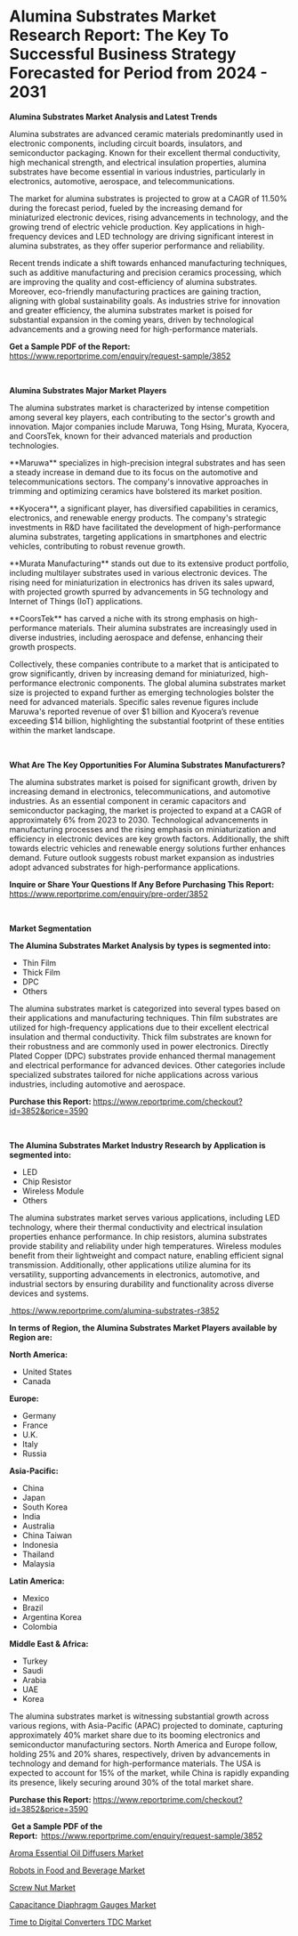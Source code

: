 <p><h1>Alumina Substrates Market Research Report: The Key To Successful Business Strategy Forecasted for Period from 2024 - 2031</h1></p><p><strong>Alumina Substrates Market Analysis and Latest Trends</strong></p>
<p><p>Alumina substrates are advanced ceramic materials predominantly used in electronic components, including circuit boards, insulators, and semiconductor packaging. Known for their excellent thermal conductivity, high mechanical strength, and electrical insulation properties, alumina substrates have become essential in various industries, particularly in electronics, automotive, aerospace, and telecommunications.</p><p>The market for alumina substrates is projected to grow at a CAGR of 11.50% during the forecast period, fueled by the increasing demand for miniaturized electronic devices, rising advancements in technology, and the growing trend of electric vehicle production. Key applications in high-frequency devices and LED technology are driving significant interest in alumina substrates, as they offer superior performance and reliability.</p><p>Recent trends indicate a shift towards enhanced manufacturing techniques, such as additive manufacturing and precision ceramics processing, which are improving the quality and cost-efficiency of alumina substrates. Moreover, eco-friendly manufacturing practices are gaining traction, aligning with global sustainability goals. As industries strive for innovation and greater efficiency, the alumina substrates market is poised for substantial expansion in the coming years, driven by technological advancements and a growing need for high-performance materials.</p></p>
<p><strong>Get a Sample PDF of the Report:&nbsp;</strong> <a href="https://www.reportprime.com/enquiry/request-sample/3852?utm_campaign=63&utm_medium=2&utm_source=Github&utm_content=ia&utm_term=02102024&utm_id=alumina-substrates">https://www.reportprime.com/enquiry/request-sample/3852</a></p>
<p>&nbsp;</p>
<p><strong>Alumina Substrates Major Market Players</strong></p>
<p><p>The alumina substrates market is characterized by intense competition among several key players, each contributing to the sector's growth and innovation. Major companies include Maruwa, Tong Hsing, Murata, Kyocera, and CoorsTek, known for their advanced materials and production technologies.</p><p>**Maruwa** specializes in high-precision integral substrates and has seen a steady increase in demand due to its focus on the automotive and telecommunications sectors. The company's innovative approaches in trimming and optimizing ceramics have bolstered its market position.</p><p>**Kyocera**, a significant player, has diversified capabilities in ceramics, electronics, and renewable energy products. The company's strategic investments in R&D have facilitated the development of high-performance alumina substrates, targeting applications in smartphones and electric vehicles, contributing to robust revenue growth.</p><p>**Murata Manufacturing** stands out due to its extensive product portfolio, including multilayer substrates used in various electronic devices. The rising need for miniaturization in electronics has driven its sales upward, with projected growth spurred by advancements in 5G technology and Internet of Things (IoT) applications.</p><p>**CoorsTek** has carved a niche with its strong emphasis on high-performance materials. Their alumina substrates are increasingly used in diverse industries, including aerospace and defense, enhancing their growth prospects.</p><p>Collectively, these companies contribute to a market that is anticipated to grow significantly, driven by increasing demand for miniaturized, high-performance electronic components. The global alumina substrates market size is projected to expand further as emerging technologies bolster the need for advanced materials. Specific sales revenue figures include Maruwa's reported revenue of over $1 billion and Kyocera’s revenue exceeding $14 billion, highlighting the substantial footprint of these entities within the market landscape.</p></p>
<p>&nbsp;</p>
<p><strong>What Are The Key Opportunities For Alumina Substrates Manufacturers?</strong></p>
<p><p>The alumina substrates market is poised for significant growth, driven by increasing demand in electronics, telecommunications, and automotive industries. As an essential component in ceramic capacitors and semiconductor packaging, the market is projected to expand at a CAGR of approximately 6% from 2023 to 2030. Technological advancements in manufacturing processes and the rising emphasis on miniaturization and efficiency in electronic devices are key growth factors. Additionally, the shift towards electric vehicles and renewable energy solutions further enhances demand. Future outlook suggests robust market expansion as industries adopt advanced substrates for high-performance applications.</p></p>
<p><strong>Inquire or Share Your Questions If Any Before Purchasing This Report:</strong> <a href="https://www.reportprime.com/enquiry/pre-order/3852?utm_campaign=63&utm_medium=2&utm_source=Github&utm_content=ia&utm_term=02102024&utm_id=alumina-substrates">https://www.reportprime.com/enquiry/pre-order/3852</a></p>
<p>&nbsp;</p>
<p><strong>Market Segmentation</strong></p>
<p><strong>The Alumina Substrates Market Analysis by types is segmented into:</strong></p>
<p><ul><li>Thin Film</li><li>Thick Film</li><li>DPC</li><li>Others</li></ul></p>
<p><p>The alumina substrates market is categorized into several types based on their applications and manufacturing techniques. Thin film substrates are utilized for high-frequency applications due to their excellent electrical insulation and thermal conductivity. Thick film substrates are known for their robustness and are commonly used in power electronics. Directly Plated Copper (DPC) substrates provide enhanced thermal management and electrical performance for advanced devices. Other categories include specialized substrates tailored for niche applications across various industries, including automotive and aerospace.</p></p>
<p><strong>Purchase this Report:&nbsp;</strong><a href="https://www.reportprime.com/checkout?id=3852&price=3590&utm_campaign=63&utm_medium=2&utm_source=Github&utm_content=ia&utm_term=02102024&utm_id=alumina-substrates">https://www.reportprime.com/checkout?id=3852&price=3590</a></p>
<p>&nbsp;</p>
<p><strong>The Alumina Substrates Market Industry Research by Application is segmented into:</strong></p>
<p><ul><li>LED</li><li>Chip Resistor</li><li>Wireless Module</li><li>Others</li></ul></p>
<p><p>The alumina substrates market serves various applications, including LED technology, where their thermal conductivity and electrical insulation properties enhance performance. In chip resistors, alumina substrates provide stability and reliability under high temperatures. Wireless modules benefit from their lightweight and compact nature, enabling efficient signal transmission. Additionally, other applications utilize alumina for its versatility, supporting advancements in electronics, automotive, and industrial sectors by ensuring durability and functionality across diverse devices and systems.</p></p>
<p><a href="https://www.reportprime.com/alumina-substrates-r3852?utm_campaign=63&utm_medium=2&utm_source=Github&utm_content=ia&utm_term=02102024&utm_id=alumina-substrates">&nbsp;https://www.reportprime.com/alumina-substrates-r3852</a></p>
<p><strong>In terms of Region, the Alumina Substrates Market Players available by Region are:</strong></p>
<p>
    <p> <strong> North America: </strong>
        <ul>
            <li>United States</li>
            <li>Canada</li>
        </ul>
        </p> 
    <p> <strong> Europe: </strong>
        <ul>
            <li>Germany</li>
            <li>France</li>
            <li>U.K.</li>
            <li>Italy</li>
            <li>Russia</li>
        </ul>
        </p> 
    <p> <strong> Asia-Pacific: </strong>
        <ul>
            <li>China</li>
            <li>Japan</li>
            <li>South Korea</li>
            <li>India</li>
            <li>Australia</li>
            <li>China Taiwan</li>
            <li>Indonesia</li>
            <li>Thailand</li>
            <li>Malaysia</li>
        </ul>
        </p> 
    <p> <strong> Latin America: </strong>
        <ul>
            <li>Mexico</li>
            <li>Brazil</li>
            <li>Argentina Korea</li>
            <li>Colombia</li>
        </ul>
        </p> 
    <p> <strong> Middle East & Africa: </strong>
        <ul>
            <li>Turkey</li>
            <li>Saudi</li>
            <li>Arabia</li>
            <li>UAE</li>
            <li>Korea</li>
        </ul>
    </p>
    </p>
<p><p>The alumina substrates market is witnessing substantial growth across various regions, with Asia-Pacific (APAC) projected to dominate, capturing approximately 40% market share due to its booming electronics and semiconductor manufacturing sectors. North America and Europe follow, holding 25% and 20% shares, respectively, driven by advancements in technology and demand for high-performance materials. The USA is expected to account for 15% of the market, while China is rapidly expanding its presence, likely securing around 30% of the total market share.</p></p>
<p><strong>Purchase this Report: </strong><a href="https://www.reportprime.com/checkout?id=3852&price=3590&utm_campaign=63&utm_medium=2&utm_source=Github&utm_content=ia&utm_term=02102024&utm_id=alumina-substrates">https://www.reportprime.com/checkout?id=3852&price=3590</a></p>
<p>&nbsp;<strong>Get a Sample PDF of the Report:&nbsp;&nbsp;</strong><a href="https://www.reportprime.com/enquiry/request-sample/3852?utm_campaign=63&utm_medium=2&utm_source=Github&utm_content=ia&utm_term=02102024&utm_id=alumina-substrates">https://www.reportprime.com/enquiry/request-sample/3852</a></p>
<p><strong></strong></p>
<p><p><a href="https://issuu.com/reportprime-2/docs/aroma-essential-oil-diffusers-marke_69a7208b19615d?utm_campaign=63&utm_medium=2&utm_source=Github&utm_content=ia&utm_term=02102024&utm_id=alumina-substrates">Aroma Essential Oil Diffusers Market</a></p><p><a href="https://issuu.com/reportprime-2/docs/robots-in-food-and-beverage-market-_ab969397516fc7?utm_campaign=63&utm_medium=2&utm_source=Github&utm_content=ia&utm_term=02102024&utm_id=alumina-substrates">Robots in Food and Beverage Market</a></p><p><a href="https://www.linkedin.com/pulse/insights-screw-nut-market-share-competitive-landscape-period-from-vm3ke?trackingId=hl9vZMaESha5%2FwtOG1wfhA%3D%3D&utm_campaign=63&utm_medium=2&utm_source=Github&utm_content=ia&utm_term=02102024&utm_id=alumina-substrates">Screw Nut Market</a></p><p><a href="https://www.linkedin.com/pulse/insights-capacitance-diaphragm-gauges-market-size-which-expanding-ds3tf?trackingId=TnLU5GpeSQSjVi0dU%2BFaWA%3D%3D&utm_campaign=63&utm_medium=2&utm_source=Github&utm_content=ia&utm_term=02102024&utm_id=alumina-substrates">Capacitance Diaphragm Gauges Market</a></p><p><a href="https://github.com/NancyAlvarado586/Market-Research-Report-List-1/blob/main/time-to-digital-converters-tdc-market.md?utm_campaign=63&utm_medium=2&utm_source=Github&utm_content=ia&utm_term=02102024&utm_id=alumina-substrates">Time to Digital Converters TDC Market</a></p></p>